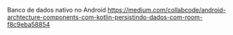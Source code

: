 Banco de dados nativo no Android
https://medium.com/collabcode/android-archtecture-components-com-kotlin-persistindo-dados-com-room-f8c9eba58854
